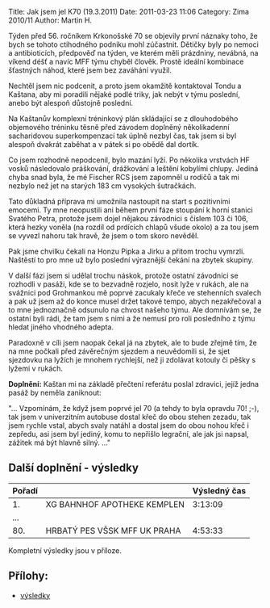 Title: Jak jsem jel K70 (19.3.2011)
Date: 2011-03-23 11:06
Category: Zima 2010/11
Author: Martin H.

Týden před 56. ročníkem Krkonošské 70 se objevily první náznaky toho, že bych se tohoto ctihodného podniku mohl zúčastnit. Dětičky byly po nemoci a antibioticích, předpověď na týden, ve kterém měli prázdniny, nevábná, na víkend déšť a navíc MFF týmu chyběl člověk. Prostě ideální kombinace šťastných náhod, které jsem bez zaváhání využil.

Nechtěl jsem nic podcenit, a proto jsem okamžitě kontaktoval Tondu a Kaštana, aby mi poradili nějaké podlé triky, jak nebýt v týmu poslední, anebo být alespoň důstojně poslední.

Na Kaštanův komplexní tréninkový plán skládající se z dlouhodobého objemového tréninku těsně před závodem doplněný několikadenní sacharidovou superkompenzací tak úplně nezbyl čas, tak jsem si byl alespoň dvakrát zaběhat a v pátek si po obědě dal dortík.

Co jsem rozhodně nepodcenil, bylo mazání lyží. Po několika vrstvách HF vosků následovalo práškování, drážkování a leštění kobylími chlupy. Jediná chyba snad byla, že mé Fischer RCS jsem zapomněl u rodičů a tak mi nezbylo než jet na starých 183 cm vysokých šutračkách.

Tato důkladná příprava mi umožnila nastoupit na start s pozitivními emocemi. Ty mne neopustili ani během první fáze stoupání k horní stanici Svatého Petra, protože jsem dojel nějakou závodnici s číslem 103 či 106, která hezky voněla (na rozdíl od prdících chlapů všude okolo) a za tou jsem se vyvezl nahoru tak hravě, že jsem o tom skoro nevěděl.

Pak jsme chvilku čekali na Honzu Pipka a Jirku a přitom trochu vymrzli. Naštěstí to pro mne už bylo poslední výraznější čekání na zbytek skupiny.

V další fázi jsem si udělal trochu náskok, protože ostatní závodníci se rozhodli v pasáži, kde se to bezvadně rozjelo, nosit lyže v rukách, ale na svážnici pod Grohmankou mě poprvé zacukaly křeče ve stehenních svalech a pak už jsem až do konce musel držet takové tempo, abych nezakřečoval a to mne jednoznačně odsunulo na chvost našeho týmu. Ale domnívám se, že ostatní byli rádi, že tam jsem s nimi a že nemusí pro roli posledního z týmu hledat jiného vhodného adepta.

Paradoxně v cíli jsem naopak čekal já na zbytek, ale to bude zřejmě tím, že na mne počkali před závěrečným sjezdem a neuvědomili si, že sjet sjezdovku na lyžích je mnohem rychlejší, než ji zdolávat kotouly či pěšky s lyžemi v rukách.

**Doplnění:** Kaštan mi na základě přečtení referátu poslal zdravici, jejíž jedna pasáž by neměla zaniknout:

"... Vzpomínám, že když jsem poprvé jel 70 (a tehdy to byla opravdu 70! ;-), tak jsem v univerzitním autobuse dostal křeč do obou stehen zezadu, tak jsem rychle vstal, abych svaly natáhl a dostal jsem do obou nohou křeč i zepředu, asi jsem byl jediný, komu to nepřišlo legrační, ale jak jsi napsal, zážitek má být hlavně silný. ..."

Další doplnění - výsledky
-------------------------

| Pořadí |                              | Výsledný čas |
|--------|------------------------------|------------- |
| 1.     | XG BAHNHOF APOTHEKE KEMPLEN  | 3:13:09      |
| ...    |                              |              |
| 80.    | HRBATÝ PES VŠSK MFF UK PRAHA | 4:53:33      |

Kompletní výsledky jsou v příloze.

Přílohy:
--------

- [výsledky]({static}/static/zima-2010-11/k70-oficialni-vysledkova-listina-2011.pdf)
